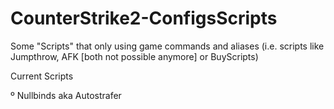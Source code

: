# CounterStrike2-ConfigsScripts

Some "Scripts" that only using game commands and aliases
(i.e. scripts like Jumpthrow, AFK [both not possible anymore] or BuyScripts)


Current Scripts
 
º Nullbinds aka Autostrafer 
